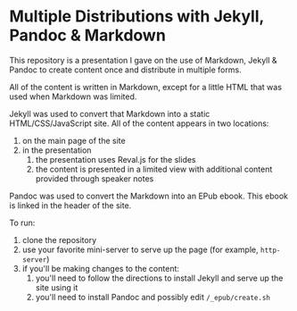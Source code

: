 # Multiple Distributions with Jekyll, Pandoc & Markdown

This repository is a presentation I gave on the use of Markdown, Jekyll & Pandoc
to create content once and distribute in multiple forms.

All of the content is written in Markdown, except for a little HTML that was used
when Markdown was limited.

Jekyll was used to convert that Markdown into a static HTML/CSS/JavaScript site.  All of the content appears in two locations:  
1. on the main page of the site
2. in the presentation
   1. the presentation uses Reval.js for the slides
   2. the content is presented in a limited view with additional content provided through speaker notes

Pandoc was used to convert the Markdown into an EPub ebook.  This ebook is linked in the header of the site.

To run:
1. clone the repository
2. use your favorite mini-server to serve up the page (for example, `http-server`)
3. if you'll be making changes to the content:
   1. you'll need to follow the directions to install Jekyll and serve up the site using it
   2. you'll need to install Pandoc and possibly edit `/_epub/create.sh`
